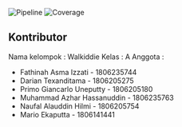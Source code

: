 ![Pipeline](https://gitlab.cs.ui.ac.id/ppl-fasilkom-ui/2021/CC/walkiddie.toys/walkiddie-toys-frontend/badges/staging/pipeline.svg)
![Coverage](https://gitlab.cs.ui.ac.id/ppl-fasilkom-ui/2021/CC/walkiddie.toys/walkiddie-toys-frontend/badges/staging/coverage.svg)

## Kontributor

Nama kelompok : Walkiddie
Kelas : A
Anggota :

- Fathinah Asma Izzati - 1806235744
- Darian Texanditama - 1806205275
- Primo Giancarlo Uneputty - 1806205180
- Muhammad Azhar Hassanuddin - 1806235763
- Naufal Alauddin Hilmi - 1806205754
- Mario Ekaputta - 1806141441
